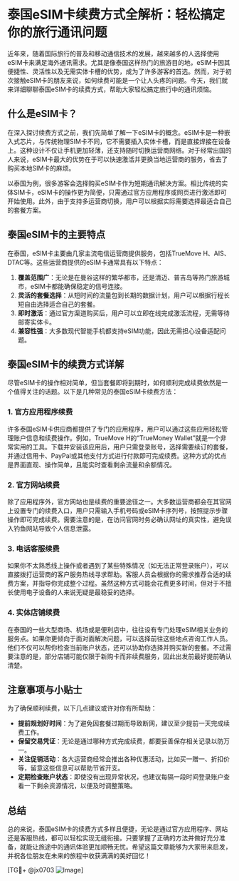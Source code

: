 # 泰国eSIM卡续费方式全解析：轻松搞定你的旅行通讯问题

近年来，随着国际旅行的普及和移动通信技术的发展，越来越多的人选择使用eSIM卡来满足海外通讯需求。尤其是像泰国这样热门的旅游目的地，eSIM卡因其便捷性、灵活性以及无需实体卡槽的优势，成为了许多游客的首选。然而，对于初次接触eSIM卡的朋友来说，如何续费可能是一个让人头疼的问题。今天，我们就来详细聊聊泰国eSIM卡的续费方式，帮助大家轻松搞定旅行中的通讯烦恼。

## 什么是eSIM卡？

在深入探讨续费方式之前，我们先简单了解一下eSIM卡的概念。eSIM卡是一种嵌入式芯片，与传统物理SIM卡不同，它不需要插入实体卡槽，而是直接焊接在设备上。这种设计不仅让手机更加轻薄，还支持随时切换运营商网络。对于经常出国的人来说，eSIM卡最大的优势在于可以快速激活并更换当地运营商的服务，省去了购买本地SIM卡的麻烦。

以泰国为例，很多游客会选择购买eSIM卡作为短期通讯解决方案。相比传统的实体SIM卡，eSIM卡的操作更为简便，只需通过官方应用程序或网页进行激活即可开始使用。此外，由于支持多运营商切换，用户可以根据实际需要选择最适合自己的套餐方案。

## 泰国eSIM卡的主要特点

在泰国，eSIM卡主要由几家主流电信运营商提供服务，包括TrueMove H、AIS、DTAC等。这些运营商提供的eSIM卡通常具有以下特点：

1. **覆盖范围广**：无论是在曼谷这样的繁华都市，还是清迈、普吉岛等热门旅游城市，eSIM卡都能确保稳定的信号连接。
2. **灵活的套餐选择**：从短时间的流量包到长期的数据计划，用户可以根据行程长短自由选择适合自己的套餐。
3. **即时激活**：通过官方渠道购买后，用户可以立即在线完成激活流程，无需等待邮寄实体卡。
4. **兼容性强**：大多数现代智能手机都支持eSIM功能，因此无需担心设备适配问题。

## 泰国eSIM卡的续费方式详解

尽管eSIM卡的操作相对简单，但当套餐即将到期时，如何顺利完成续费依然是一个值得关注的话题。以下是几种常见的泰国eSIM卡续费方法：

### 1. 官方应用程序续费

许多泰国eSIM卡供应商都提供了专门的应用程序，用户可以通过这些应用轻松管理账户信息和续费操作。例如，TrueMove H的“TrueMoney Wallet”就是一个非常实用的工具。下载并安装该应用后，用户只需登录账号，选择需要续订的套餐，并通过信用卡、PayPal或其他支付方式进行付款即可完成续费。这种方式的优点是界面直观、操作简单，且能实时查看剩余流量和余额情况。

### 2. 官方网站续费

除了应用程序外，官方网站也是续费的重要途径之一。大多数运营商都会在其官网上设置专门的续费入口，用户只需输入手机号码或eSIM卡序列号，按照提示步骤操作即可完成续费。需要注意的是，在访问官网时务必确认网址的真实性，避免误入钓鱼网站导致个人信息泄露。

### 3. 电话客服续费

如果你不太熟悉线上操作或者遇到了某些特殊情况（如无法正常登录账户），可以直接拨打运营商的客户服务热线寻求帮助。客服人员会根据你的需求推荐合适的续费方案，并指导你完成整个过程。虽然这种方式可能会花费更多时间，但对于不擅长使用电子设备的人来说无疑是最稳妥的选择。

### 4. 实体店铺续费

在泰国的一些大型商场、机场或是便利店中，往往设有专门处理eSIM相关业务的服务点。如果你更倾向于面对面解决问题，可以选择前往这些地点咨询工作人员。他们不仅可以帮你检查当前账户状态，还可以协助你选择并购买新的套餐。不过需要注意的是，部分店铺可能仅限于新购卡而非续费服务，因此出发前最好提前确认清楚。

## 注意事项与小贴士

为了确保顺利续费，以下几点建议或许对你有所帮助：

- **提前规划好时间**：为了避免因套餐过期而导致断网，建议至少提前一天完成续费工作。
- **保留交易凭证**：无论是通过哪种方式完成续费，都要妥善保存相关记录以防万一。
- **关注促销活动**：各大运营商经常会推出各种优惠活动，比如买一赠一、折扣价等，留意这些信息可以帮助节省开支。
- **定期检查账户状态**：即使没有出现异常状况，也建议每隔一段时间登录账户查看一下剩余资源情况，以便及时调整策略。

## 总结

总的来说，泰国eSIM卡的续费方式多样且便捷，无论是通过官方应用程序、网站还是客服热线，都可以轻松实现无缝衔接。只要掌握了正确的方法并做好充分准备，就能让旅途中的通讯体验更加顺畅无忧。希望这篇文章能够为大家带来启发，并祝各位朋友在未来的旅程中收获满满的美好回忆！

[TG💪+ @jx0703 ![Image](https://github.com/user-attachments/assets/dbca1d08-cadb-493c-b0ec-ad6f7a83f270)]
